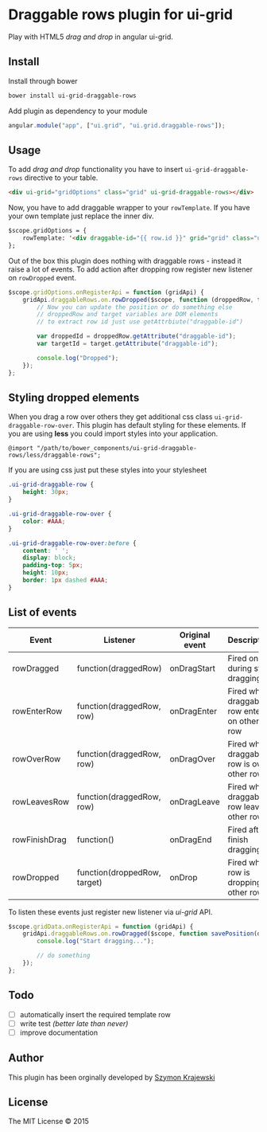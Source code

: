 Draggable rows plugin for ui-grid
=================================

Play with HTML5 _drag and drop_ in angular ui-grid.

## Install
Install through bower

```sh
bower install ui-grid-draggable-rows
```

Add plugin as dependency to your module

```js
angular.module("app", ["ui.grid", "ui.grid.draggable-rows"]);
```

## Usage
To add _drag and drop_ functionality you have to insert `ui-grid-draggable-rows` directive to your table.

```html
<div ui-grid="gridOptions" class="grid" ui-grid-draggable-rows></div>
```

Now, you have to add draggable wrapper to your `rowTemplate`. If you have your own template just replace the inner div.

```html
$scope.gridOptions = {
    rowTemplate: '<div draggable-id="{{ row.id }}" grid="grid" class="ui-grid-draggable-row" draggable="true"><div ng-repeat="(colRenderIndex, col) in colContainer.renderedColumns track by col.colDef.name" class="ui-grid-cell" ng-class="{ \'ui-grid-row-header-cell\': col.isRowHeader, \'custom\': true }" ui-grid-cell></div></div>'
};
```


Out of the box this plugin does nothing with draggable rows - instead it raise a lot of events. To add action after dropping row register new listener on `rowDropped` event.

```js
$scope.gridOptions.onRegisterApi = function (gridApi) {
    gridApi.draggableRows.on.rowDropped($scope, function (droppedRow, target) {
        // Now you can update the position or do something else
        // droppedRow and target variables are DOM elements
        // to extract row id just use getAttrbiute("draggable-id")

        var droppedId = droppedRow.getAttribute("draggable-id");
        var targetId = target.getAttribute("draggable-id");

        console.log("Dropped");
    });
};
```

## Styling dropped elements
When you drag a row over others they get additional css class `ui-grid-draggable-row-over`. This plugin has default styling for these elements. If you are using __less__ you could import styles into your application.

```less
@import "/path/to/bower_components/ui-grid-draggable-rows/less/draggable-rows";
```

If you are using css just put these styles into your stylesheet

```css
.ui-grid-draggable-row {
    height: 30px;
}

.ui-grid-draggable-row-over {
    color: #AAA;
}

.ui-grid-draggable-row-over:before {
    content: ' ';
    display: block;
    padding-top: 5px;
    height: 10px;
    border: 1px dashed #AAA;
}
```

## List of events

| Event         | Listener                     | Original event   | Description                                 |
|---------------|------------------------------|------------------|---------------------------------------------|
| rowDragged    | function(draggedRow)         | onDragStart      | Fired once during start dragging            |
| rowEnterRow   | function(draggedRow, row)    | onDragEnter      | Fired when draggable row enter on other row |
| rowOverRow    | function(draggedRow, row)    | onDragOver       | Fired when draggable row is over other row  |
| rowLeavesRow  | function(draggedRow, row)    | onDragLeave      | Fired when draggable row leaves other row   |
| rowFinishDrag | function()                   | onDragEnd        | Fired after finish dragging                 |
| rowDropped    | function(droppedRow, target) | onDrop           | Fired when row is dropping to other row     |

To listen these events just register new listener via _ui-grid_ API.

```js
$scope.gridData.onRegisterApi = function (gridApi) {
    gridApi.draggableRows.on.rowDragged($scope, function savePosition(draggedRow) {
        console.log("Start dragging...");

        // do something
    });
};
```

## Todo
- [ ] automatically insert the required template row
- [ ] write test _(better late than never)_
- [ ] improve documentation

## Author
This plugin has been orginally developed by [Szymon Krajewski](https://github.com/skrajewski)

## License
The MIT License &copy; 2015
